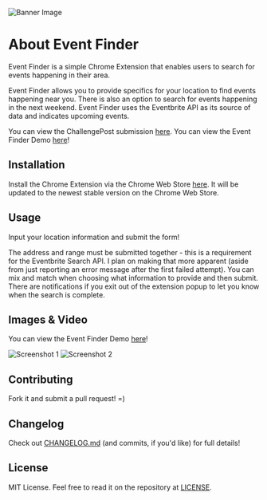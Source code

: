 ![Banner Image](http://oi58.tinypic.com/23movhw.jpg "Event Finder Banner")

# About Event Finder

Event Finder is a simple Chrome Extension that enables users to search for events happening in their area.

Event Finder allows you to provide specifics for your location to find events happening near you. There is also an option to search for events happening in the next weekend. Event Finder uses the Eventbrite API as its source of data and indicates upcoming events.

You can view the ChallengePost submission [here](http://challengepost.com/software/event-finder). You can view the Event Finder Demo [here](https://www.youtube.com/watch?v=5_Wk5bnt70E)!

## Installation

Install the Chrome Extension via the Chrome Web Store [here](https://chrome.google.com/webstore/detail/event-finder/mlkogpglpcnafcgpphiffhcfemdpkpep). It will be updated to the newest stable version on the Chrome Web Store.

## Usage

Input your location information and submit the form!

The address and range must be submitted together - this is a requirement for the Eventbrite Search API. I plan on making that more apparent (aside from just reporting an error message after the first failed attempt). You can mix and match when choosing what information to provide and then submit. There are notifications if you exit out of the extension popup to let you know when the search is complete.

## Images & Video

You can view the Event Finder Demo [here](https://www.youtube.com/watch?v=5_Wk5bnt70E)!

![Screenshot 1](http://oi61.tinypic.com/10sbzau.jpg "Event Finder Form")
![Screenshot 2](http://oi58.tinypic.com/mh52t4.jpg "Event Finder Search Results")

## Contributing

Fork it and submit a pull request! =)

## Changelog

Check out [CHANGELOG.md](https://github.com/alanplotko/Event-Finder/blob/master/CHANGELOG.md) (and commits, if you'd like) for full details!

## License

MIT License. Feel free to read it on the repository at [LICENSE](https://github.com/alanplotko/Event-Finder/blob/master/LICENSE).
